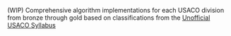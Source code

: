(WIP)
Comprehensive algorithm implementations for each USACO division from bronze through gold based on classifications from the [Unofficial USACO Syllabus](https://www.overleaf.com/read/fktckfprxyxn)
